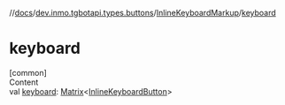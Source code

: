 //[docs](../../../index.md)/[dev.inmo.tgbotapi.types.buttons](../index.md)/[InlineKeyboardMarkup](index.md)/[keyboard](keyboard.md)



# keyboard  
[common]  
Content  
val [keyboard](keyboard.md): [Matrix](../index.md#%5Bdev.inmo.tgbotapi.types.buttons%2FMatrix%2F%2F%2FPointingToDeclaration%2F%5D%2FClasslikes%2F625018081)<[InlineKeyboardButton](../../dev.inmo.tgbotapi.types.buttons.InlineKeyboardButtons/-inline-keyboard-button/index.md)>  



